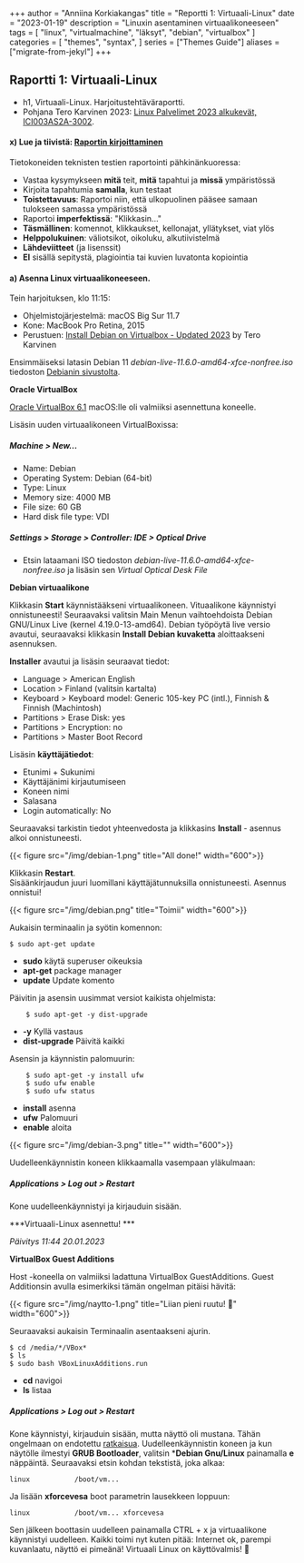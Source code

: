 +++
author = "Anniina Korkiakangas"
title = "Reportti 1: Virtuaali-Linux"
date = "2023-01-19"
description = "Linuxin asentaminen virtuaalikoneeseen"
tags = [
    "linux",
    "virtualmachine",
    "läksyt",
    "debian",
    "virtualbox"
]
categories = [
    "themes",
    "syntax",
]
series = ["Themes Guide"]
aliases = ["migrate-from-jekyl"]
+++

## **Raportti 1: Virtuaali-Linux**
- h1, Virtuaali-Linux. Harjoitustehtäväraportti.
- Pohjana Tero Karvinen 2023: [Linux Palvelimet 2023 alkukevät, ICI003AS2A-3002](https://terokarvinen.com/2023/linux-palvelimet-2023-alkukevat/).

#### **x) Lue ja tiivistä: [Raportin kirjoittaminen](https://terokarvinen.com/2006/raportin-kirjoittaminen-4/)**

Tietokoneiden teknisten testien raportointi pähkinänkuoressa:
- Vastaa kysymykseen **mitä** teit, **mitä** tapahtui ja **missä** ympäristössä 
- Kirjoita tapahtumia **samalla**, kun testaat
- **Toistettavuus**: Raportoi niin, että ulkopuolinen pääsee samaan tulokseen samassa ympäristössä
- Raportoi **imperfektissä**: "Klikkasin..." 
- **Täsmällinen**: komennot, klikkaukset, kellonajat, yllätykset, viat ylös
- **Helppolukuinen**: väliotsikot, oikoluku, alkutiivistelmä 
- **Lähdeviitteet** (ja lisenssit)
- **EI** sisällä sepitystä, plagiointia tai kuvien luvatonta kopiointia

#### **a) Asenna Linux virtuaalikoneeseen.** 

Tein harjoituksen, klo 11:15:
- Ohjelmistojärjestelmä: macOS Big Sur 11.7
- Kone: MacBook Pro Retina, 2015
- Perustuen: [Install Debian on Virtualbox - Updated 2023](https://terokarvinen.com/2021/install-debian-on-virtualbox/) by Tero Karvinen

Ensimmäiseksi latasin Debian 11 *debian-live-11.6.0-amd64-xfce-nonfree.iso* tiedoston [Debianin sivustolta](https://cdimage.debian.org/images/unofficial/non-free/images-including-firmware/current-live/amd64/iso-hybrid/).

**Oracle VirtualBox**

[Oracle VirtualBox 6.1](https://www.virtualbox.org/wiki/Downloads) macOS:lle oli valmiiksi asennettuna koneelle. 

Lisäsin uuden virtuaalikoneen VirtualBoxissa: 
        
##### **Machine > New...**

- Name: Debian
- Operating System: Debian (64-bit)
- Type: Linux
- Memory size: 4000 MB
- File size: 60 GB
- Hard disk file type: VDI

##### **Settings > Storage > Controller: IDE > Optical Drive** 
- Etsin lataamani ISO tiedoston *debian-live-11.6.0-amd64-xfce-nonfree.iso* ja lisäsin sen *Virtual Optical Desk File*

**Debian virtuaalikone**

Klikkasin **Start** käynnistääkseni virtuaalikoneen.
Vituaalikone käynnistyi onnistuneesti! Seuraavaksi valitsin Main Menun vaihtoehdoista Debian GNU/Linux Live (kernel 4.19.0-13-amd64). Debian työpöytä live versio avautui, seuraavaksi klikkasin **Install Debian kuvaketta** aloittaakseni asennuksen. 

**Installer** avautui ja lisäsin seuraavat tiedot:
- Language > American English
- Location > Finland (valitsin kartalta)
- Keyboard > Keyboard model: Generic 105-key PC (intl.), Finnish & Finnish (Machintosh)
- Partitions > Erase Disk: yes
- Partitions > Encryption: no
- Partitions > Master Boot Record

Lisäsin **käyttäjätiedot**:
- Etunimi + Sukunimi
- Käyttäjänimi kirjautumiseen
- Koneen nimi 
- Salasana
- Login automatically: No

Seuraavaksi tarkistin tiedot yhteenvedosta ja klikkasins **Install** - asennus alkoi onnistuneesti. 

{{< figure src="/img/debian-1.png" title="All done!" width="600">}}

Klikkasin **Restart**.  
Sisäänkirjaudun juuri luomillani käyttäjätunnuksilla onnistuneesti. Asennus onnistui!

{{< figure src="/img/debian.png" title="Toimii" width="600">}}

Aukaisin terminaalin ja syötin komennon:

    $ sudo apt-get update


- **sudo** käytä superuser oikeuksia
- **apt-get** package manager
- **update** Update komento

Päivitin ja asensin uusimmat versiot kaikista ohjelmista:

        $ sudo apt-get -y dist-upgrade

- **-y** Kyllä vastaus
- **dist-upgrade** Päivitä kaikki 

Asensin ja käynnistin palomuurin:

        $ sudo apt-get -y install ufw
        $ sudo ufw enable
        $ sudo ufw status

- **install** asenna
- **ufw** Palomuuri
- **enable** aloita

{{< figure src="/img/debian-3.png" title="" width="600">}}

Uudelleenkäynnistin koneen klikkaamalla vasempaan yläkulmaan:
##### **Applications > Log out > Restart** 

Kone uudelleenkäynnistyi ja kirjauduin sisään. 


***Virtuaali-Linux asennettu! *** 

*Päivitys 11:44 20.01.2023*

**VirtualBox Guest Additions**

Host -koneella on valmiiksi ladattuna VirtualBox GuestAdditions. Guest Additionsin avulla esimerkiksi tämän ongelman pitäisi hävitä:

{{< figure src="/img/naytto-1.png" title="Liian pieni ruutu! 👀" width="600">}}

Seuraavaksi aukaisin Terminaalin asentaakseni ajurin.

    $ cd /media/*/VBox*
    $ ls
    $ sudo bash VBoxLinuxAdditions.run

- **cd** navigoi
- **ls** listaa 

##### **Applications > Log out > Restart**

Kone käynnistyi, kirjauduin sisään, mutta näyttö oli mustana. Tähän ongelmaan on endotettu [ratkaisua](https://terokarvinen.com/2021/install-debian-on-virtualbox/). Uudelleenkäynnistin koneen ja kun näytölle ilmestyi **GRUB Bootloader**, valitsin ***Debian Gnu/Linux** painamalla **e** näppäintä. Seuraavaksi etsin kohdan tekstistä, joka alkaa:

    linux           /boot/vm... 

Ja lisään **xforcevesa** boot parametrin lausekkeen loppuun:

    linux           /boot/vm... xforcevesa 

Sen jälkeen boottasin uudelleen painamalla CTRL + x ja virtuaalikone käynnistyi uudelleen. Kaikki toimi nyt kuten pitää: Internet ok, parempi kuvanlaatu, näyttö ei pimeänä! Virtuaali Linux on käyttövalmis! 🎉









